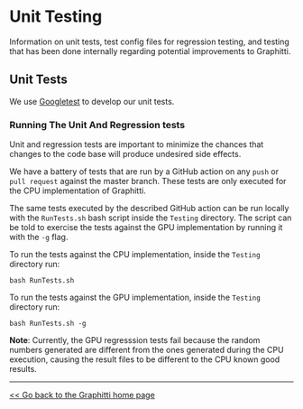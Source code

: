 # Unit Testing

Information on unit tests, test config files for regression testing, and testing that has been done internally regarding potential improvements to Graphitti.

## Unit Tests

We use [Googletest](GoogleTestsTutorial.md) to develop our unit tests.


### Running The Unit And Regression tests
Unit and regression tests are important to minimize the chances that changes to the code base will produce undesired side effects. 

We have a battery of tests that are run by a GitHub action on any `push` or `pull request` against the master branch. These tests are only executed for the CPU implementation of Graphitti.

The same tests executed by the described GitHub action can be run locally with the `RunTests.sh` bash script inside the `Testing` directory. The script can be told to exercise the tests against the GPU implementation by running it with the `-g` flag.

To run the tests against the CPU implementation, inside the `Testing` directory run:

    bash RunTests.sh

To run the tests against the GPU implementation, inside the `Testing` directory run:

    bash RunTests.sh -g

**Note**: Currently, the GPU regresssion tests fail because the random numbers generated are different from the ones
generated during the CPU execution, causing the result files to be different to the CPU known good results.

---------
[<< Go back to the Graphitti home page](../index.md)
